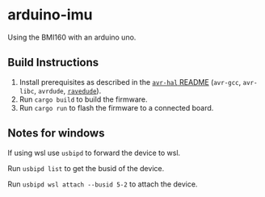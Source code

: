# arduino-imu

Using the BMI160 with an arduino uno.

## Build Instructions
1. Install prerequisites as described in the [`avr-hal` README] (`avr-gcc`,
   `avr-libc`, `avrdude`, [`ravedude`]).
2. Run `cargo build` to build the firmware.
3. Run `cargo run` to flash the firmware to a connected board.

[`avr-hal` README]: https://github.com/Rahix/avr-hal#readme
[`ravedude`]: https://crates.io/crates/ravedude

## Notes for windows
If using wsl use `usbipd` to forward the device to wsl.

Run `usbipd list` to get the busid of the device.

Run `usbipd wsl attach --busid 5-2` to attach the device.
